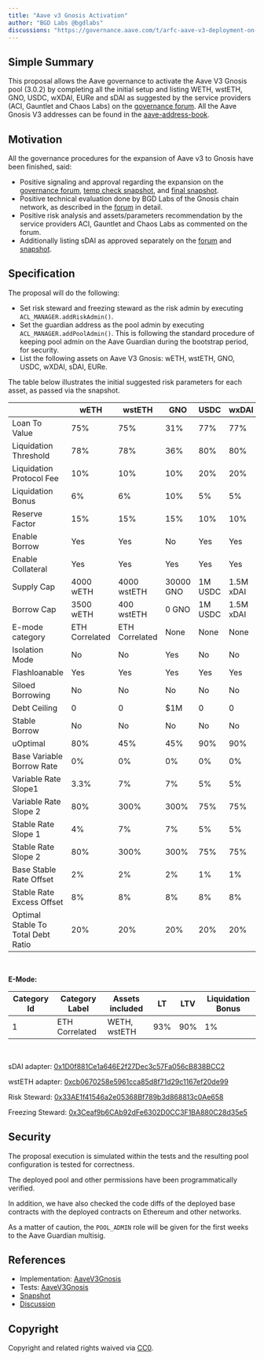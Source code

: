 ```yaml
---
title: "Aave v3 Gnosis Activation"
author: "BGD Labs @bgdlabs"
discussions: "https://governance.aave.com/t/arfc-aave-v3-deployment-on-gnosischain/14695"
---
```


## Simple Summary

This proposal allows the Aave governance to activate the Aave V3 Gnosis pool (3.0.2) by completing all the initial setup and listing WETH, wstETH, GNO, USDC, wXDAI, EURe and sDAI as suggested by the service providers (ACI, Gauntlet and Chaos Labs) on the [governance forum](https://governance.aave.com/t/arfc-aave-v3-deployment-on-gnosischain/14695/7). All the Aave Gnosis V3 addresses can be found in the [aave-address-book](https://github.com/bgd-labs/aave-address-book/blob/main/src/AaveV3Gnosis.sol).

## Motivation

All the governance procedures for the expansion of Aave v3 to Gnosis have been finished, said:

- Positive signaling and approval regarding the expansion on the [governance forum](https://governance.aave.com/t/temp-check-aave-v3-deployment-on-gnosischain/14514), [temp check snapshot](https://snapshot.org/#/aave.eth/proposal/0x659d9d54c19fb6b00e1b6061331d3d7d5d5ceab552c76e24dc1a6fe9a15d2c8d), and [final snapshot](https://snapshot.org/#/aave.eth/proposal/0xb62c93a8b3590dc46eed92b223da5fcbbf6b52f1f79a0c2fcd80bbc0afea59d8).
- Positive technical evaluation done by BGD Labs of the Gnosis chain network, as described in the [forum](https://governance.aave.com/t/bgd-aave-gnosischain-infrastructure-technical-evaluation/14915) in detail.
- Positive risk analysis and assets/parameters recommendation by the service providers ACI, Gauntlet and Chaos Labs as commented on the forum.
- Additionally listing sDAI as approved separately on the [forum](https://governance.aave.com/t/arfc-sdai-onboarding-on-aave-v3-gnosis-pool/15111) and [snapshot](https://snapshot.org/#/aave.eth/proposal/0x31703294f1129b579e98f9384fc95ad39e13eafca127f036d0cc20e927d98f56).

## Specification

The proposal will do the following:

- Set risk steward and freezing steward as the risk admin by executing `ACL_MANAGER.addRiskAdmin()`.
- Set the guardian address as the pool admin by executing `ACL_MANAGER.addPoolAdmin()`.
  This is following the standard procedure of keeping pool admin on the Aave Guardian during the bootstrap period, for security.
- List the following assets on Aave V3 Gnosis: wETH, wstETH, GNO, USDC, wXDAI, sDAI, EURe.

The table below illustrates the initial suggested risk parameters for each asset, as passed via the snapshot.

|                                    | wETH           | wstETH         | GNO       | USDC    | wxDAI     | EURe      | sDAI      |
| ---------------------------------- | -------------- | -------------- | --------- | ------- | --------- | --------- | --------- |
| Loan To Value                      | 75%            | 75%            | 31%       | 77%     | 77%       | 0%        | 77%       |
| Liquidation Threshold              | 78%            | 78%            | 36%       | 80%     | 80%       | 0%        | 80%       |
| Liquidation Protocol Fee           | 10%            | 10%            | 10%       | 20%     | 20%       | 10%       | 20%       |
| Liquidation Bonus                  | 6%             | 6%             | 10%       | 5%      | 5%        | 0%        | 5%        |
| Reserve Factor                     | 15%            | 15%            | 15%       | 10%     | 10%       | 15%       | 10%       |
| Enable Borrow                      | Yes            | Yes            | No        | Yes     | Yes       | Yes       | No        |
| Enable Collateral                  | Yes            | Yes            | Yes       | Yes     | Yes       | No        | Yes       |
| Supply Cap                         | 4000 wETH      | 4000 wstETH    | 30000 GNO | 1M USDC | 1.5M xDAI | 0.5M EURe | 1.5M sDAI |
| Borrow Cap                         | 3500 wETH      | 400 wstETH     | 0 GNO     | 1M USDC | 1.5M xDAI | 0.5M EURe | 0 sDAI    |
| E-mode category                    | ETH Correlated | ETH Correlated | None      | None    | None      | None      | None      |
| Isolation Mode                     | No             | No             | Yes       | No      | No        | No        | No        |
| Flashloanable                      | Yes            | Yes            | Yes       | Yes     | Yes       | Yes       | Yes       |
| Siloed Borrowing                   | No             | No             | No        | No      | No        | No        | No        |
| Debt Ceiling                       | 0              | 0              | $1M       | 0       | 0         | 0         | 0         |
| Stable Borrow                      | No             | No             | No        | No      | No        | No        | No        |
| uOptimal                           | 80%            | 45%            | 45%       | 90%     | 90%       | 90%       | 90%       |
| Base Variable Borrow Rate          | 0%             | 0%             | 0%        | 0%      | 0%        | 0%        | 0%        |
| Variable Rate Slope1               | 3.3%           | 7%             | 7%        | 5%      | 5%        | 4%        | 4%        |
| Variable Rate Slope 2              | 80%            | 300%           | 300%      | 75%     | 75%       | 75%       | 75%       |
| Stable Rate Slope 1                | 4%             | 7%             | 7%        | 5%      | 5%        | 4%        | 4%        |
| Stable Rate Slope 2                | 80%            | 300%           | 300%      | 75%     | 75%       | 75%       | 75%       |
| Base Stable Rate Offset            | 2%             | 2%             | 2%        | 1%      | 1%        | 1%        | 1%        |
| Stable Rate Excess Offset          | 8%             | 8%             | 8%        | 8%      | 8%        | 8%        | 8%        |
| Optimal Stable To Total Debt Ratio | 20%            | 20%            | 20%       | 20%     | 20%       | 20%       | 20%       |

<br/>

**E-Mode:**

| Category Id | Category Label | Assets included | LT  | LTV | Liquidation Bonus |
| ----------- | -------------- | --------------- | --- | --- | ----------------- |
| 1           | ETH Correlated | WETH, wstETH    | 93% | 90% | 1%                |

<br/>

sDAI adapter: [0x1D0f881Ce1a646E2f27Dec3c57Fa056cB838BCC2](https://gnosisscan.io/address/0x1D0f881Ce1a646E2f27Dec3c57Fa056cB838BCC2)

wstETH adapter: [0xcb0670258e5961cca85d8f71d29c1167ef20de99](https://gnosisscan.io/address/0xcb0670258e5961cca85d8f71d29c1167ef20de99)

Risk Steward: [0x33AE1f41546a2e05368Bf789b3d868813c0Ae658](https://gnosisscan.io/address/0x33AE1f41546a2e05368Bf789b3d868813c0Ae658)

Freezing Steward: [0x3Ceaf9b6CAb92dFe6302D0CC3F1BA880C28d35e5](https://gnosisscan.io/address/0x3Ceaf9b6CAb92dFe6302D0CC3F1BA880C28d35e5)

## Security

The proposal execution is simulated within the tests and the resulting pool configuration is tested for correctness.

The deployed pool and other permissions have been programmatically verified.

In addition, we have also checked the code diffs of the deployed base contracts with the deployed contracts on Ethereum and other networks.

As a matter of caution, the `POOL_ADMIN` role will be given for the first weeks to the Aave Guardian multisig.

## References

- Implementation: [AaveV3Gnosis](https://github.com/bgd-labs/aave-proposals-v3/blob/1450026743363bc47be00702fd058a6dda9c841b/src/20231026_AaveV3Gnosis_AaveV3GnosisActivation/AaveV3Gnosis_AaveV3GnosisActivation_20231026.sol)
- Tests: [AaveV3Gnosis](https://github.com/bgd-labs/aave-proposals-v3/blob/1450026743363bc47be00702fd058a6dda9c841b/src/20231026_AaveV3Gnosis_AaveV3GnosisActivation/AaveV3Gnosis_AaveV3GnosisActivation_20231026.t.sol)
- [Snapshot](https://snapshot.org/#/aave.eth/proposal/0xb62c93a8b3590dc46eed92b223da5fcbbf6b52f1f79a0c2fcd80bbc0afea59d8)
- [Discussion](https://governance.aave.com/t/arfc-aave-v3-deployment-on-gnosischain/14695)

## Copyright

Copyright and related rights waived via [CC0](https://creativecommons.org/publicdomain/zero/1.0/).
